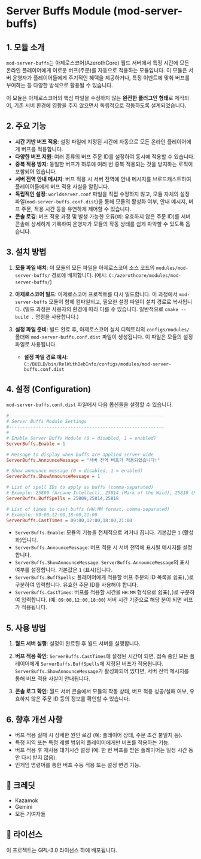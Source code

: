 # Server Buffs Module (mod-server-buffs)

## 1. 모듈 소개

`mod-server-buffs`는 아제로스코어(AzerothCore) 월드 서버에서 특정 시간에 모든 온라인 플레이어에게 이로운 버프(주문)를 자동으로 적용하는 모듈입니다. 이 모듈은 서버 운영자가 플레이어들에게 주기적인 혜택을 제공하거나, 특정 이벤트에 맞춰 버프를 부여하는 등 다양한 방식으로 활용될 수 있습니다.

이 모듈은 아제로스코어의 핵심 파일을 수정하지 않는 **완전한 플러그인 형태**로 제작되어, 기존 서버 환경에 영향을 주지 않으면서 독립적으로 작동하도록 설계되었습니다.

## 2. 주요 기능

*   **시간 기반 버프 적용**: 설정 파일에 지정된 시간에 자동으로 모든 온라인 플레이어에게 버프를 적용합니다.
*   **다양한 버프 지원**: 여러 종류의 버프 주문 ID를 설정하여 동시에 적용할 수 있습니다.
*   **중복 적용 방지**: 동일한 버프가 하루에 여러 번 중복 적용되는 것을 방지하는 로직이 포함되어 있습니다.
*   **서버 전역 안내 메시지**: 버프 적용 시 서버 전역에 안내 메시지를 브로드캐스트하여 플레이어들에게 버프 적용 사실을 알립니다.
*   **독립적인 설정**: `worldserver.conf` 파일을 직접 수정하지 않고, 모듈 자체의 설정 파일(`mod-server-buffs.conf.dist`)을 통해 모듈의 활성화 여부, 안내 메시지, 버프 주문, 적용 시간 등을 유연하게 제어할 수 있습니다.
*   **콘솔 로깅**: 버프 적용 과정 및 발생 가능한 오류(예: 유효하지 않은 주문 ID)를 서버 콘솔에 상세하게 기록하여 운영자가 모듈의 작동 상태를 쉽게 파악할 수 있도록 돕습니다.

## 3. 설치 방법

1.  **모듈 파일 배치**: 이 모듈의 모든 파일을 아제로스코어 소스 코드의 `modules/mod-server-buffs/` 경로에 배치합니다.
    (예시: `C:/azerothcore/modules/mod-server-buffs/`)

2.  **아제로스코어 빌드**: 아제로스코어 프로젝트를 다시 빌드합니다. 이 과정에서 `mod-server-buffs` 모듈이 함께 컴파일되고, 필요한 설정 파일이 설치 경로로 복사됩니다.
    (빌드 과정은 사용자의 환경에 따라 다를 수 있습니다. 일반적으로 `cmake --build .` 명령을 사용합니다.)

3.  **설정 파일 준비**: 빌드 완료 후, 아제로스코어 설치 디렉토리의 `configs/modules/` 폴더에 `mod-server-buffs.conf.dist` 파일이 생성됩니다. 이 파일은 모듈의 설정 파일로 사용됩니다.

    *   **설정 파일 경로 예시**: `C:/BUILD/bin/RelWithDebInfo/configs/modules/mod-server-buffs.conf.dist`

## 4. 설정 (Configuration)

`mod-server-buffs.conf.dist` 파일에서 다음 옵션들을 설정할 수 있습니다.

```ini
#----------------------------------------------------------
# Server Buffs Module Settings
#----------------------------------------------------------
#
# Enable Server Buffs Module (0 = disabled, 1 = enabled)
ServerBuffs.Enable = 1

# Message to display when buffs are applied server-wide
ServerBuffs.AnnounceMessage = "서버 전역 버프가 적용되었습니다!"

# Show announce message (0 = disabled, 1 = enabled)
ServerBuffs.ShowAnnounceMessage = 1

# List of spell IDs to apply as buffs (comma-separated)
# Example: 25809 (Arcane Intellect), 25814 (Mark of the Wild), 25818 (Prayer of Fortitude)
ServerBuffs.BuffSpells = 25809,25814,25818

# List of times to cast buffs (HH:MM format, comma-separated)
# Example: 09:00,12:00,18:00,21:00
ServerBuffs.CastTimes = 09:00,12:00,18:00,21:00
```

*   `ServerBuffs.Enable`: 모듈의 기능을 전체적으로 켜거나 끕니다. 기본값은 `1` (활성화)입니다.
*   `ServerBuffs.AnnounceMessage`: 버프 적용 시 서버 전역에 표시될 메시지를 설정합니다.
*   `ServerBuffs.ShowAnnounceMessage`: `ServerBuffs.AnnounceMessage`의 표시 여부를 설정합니다. 기본값은 `1` (표시)입니다.
*   `ServerBuffs.BuffSpells`: 플레이어에게 적용할 버프 주문의 ID 목록을 쉼표(`,`)로 구분하여 입력합니다. 유효한 주문 ID를 사용해야 합니다.
*   `ServerBuffs.CastTimes`: 버프를 적용할 시간을 `HH:MM` 형식으로 쉼표(`,`)로 구분하여 입력합니다. (예: `09:00,12:00,18:00`) 서버 시간 기준으로 해당 분이 되면 버프가 적용됩니다.

## 5. 사용 방법

1.  **월드 서버 실행**: 설정이 완료된 후 월드 서버를 실행합니다.

2.  **버프 적용 확인**: `ServerBuffs.CastTimes`에 설정된 시간이 되면, 접속 중인 모든 플레이어에게 `ServerBuffs.BuffSpells`에 지정된 버프가 적용됩니다. `ServerBuffs.ShowAnnounceMessage`가 활성화되어 있다면, 서버 전역 메시지를 통해 버프 적용 사실이 안내됩니다.

3.  **콘솔 로그 확인**: 월드 서버 콘솔에서 모듈의 작동 상태, 버프 적용 성공/실패 여부, 유효하지 않은 주문 ID 등의 정보를 확인할 수 있습니다.

## 6. 향후 개선 사항

*   버프 적용 실패 시 상세한 원인 로깅 (예: 플레이어 상태, 주문 조건 불일치 등).
*   특정 지역 또는 특정 레벨 범위의 플레이어에게만 버프를 적용하는 기능.
*   버프 적용 후 재사용 대기시간 설정 (예: 한 번 버프를 받은 플레이어는 일정 시간 동안 다시 받지 않음).
*   인게임 명령어를 통한 버프 수동 적용 또는 설정 변경 기능.

## 👥 크레딧
- Kazamok
- Gemini
- 모든 기여자들

## 📄 라이선스

이 프로젝트는 GPL-3.0 라이선스 하에 배포됩니다.
